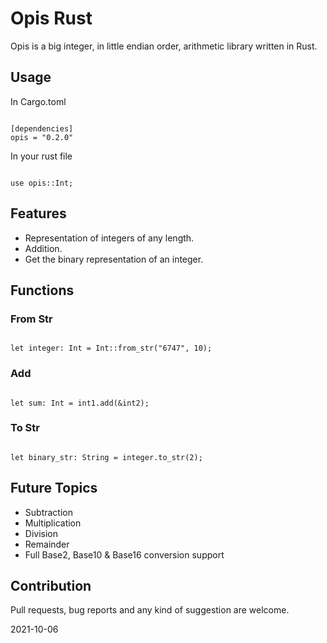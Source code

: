 # Opis Rust
Opis is a big integer, in little endian order, arithmetic library written in Rust.

## Usage

In Cargo.toml
```

[dependencies]
opis = "0.2.0"

```

In your rust file
```

use opis::Int;

```

## Features
- Representation of integers of any length.
- Addition.
- Get the binary representation of an integer.

## Functions

### From Str

```

let integer: Int = Int::from_str("6747", 10);

```

### Add

```

let sum: Int = int1.add(&int2);

```

### To Str

```

let binary_str: String = integer.to_str(2);

```

## Future Topics
- Subtraction
- Multiplication
- Division
- Remainder
- Full Base2, Base10 & Base16 conversion support

## Contribution
Pull requests, bug reports and any kind of suggestion are welcome.

2021-10-06

